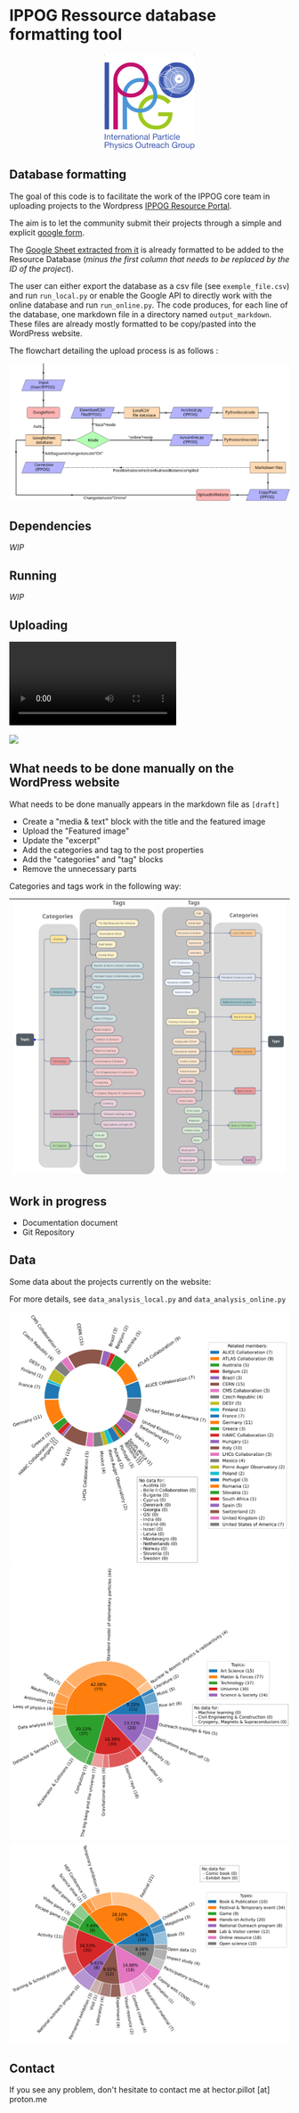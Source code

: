 # IPPOG Ressource database formatting tool

<p align="center">
  <a href="https://ippog-resources-portal.web.cern.ch/">
    <img src="media/IPPOG_logo.png" alt="IPPOG logo">
  </a>
</p>

## Database formatting

The goal of this code is to facilitate the work of the IPPOG core team in uploading projects to the Wordpress [IPPOG Resource Portal](https://ippog-resources-portal.web.cern.ch/).

The aim is to let the community submit their projects through a simple and explicit [google form](https://forms.gle/tp2t45JroU8sFffH9).

The [Google Sheet extracted from it](https://docs.google.com/spreadsheets/d/1x_SdxdlHwG8chH77WqrTAAgijY2XBY3nPIi2p3TKqzs/edit?usp=sharing) is already formatted to be added to the Resource Database (*minus the first column that needs to be replaced by the ID of the project*).

The user can either export the database as a csv file (see `exemple_file.csv`) and run `run_local.py` or enable the Google API to directly work with the online database and run `run_online.py`. The code produces, for each line of the database, one markdown file in a directory named `output_markdown`. These files are already mostly formatted to be copy/pasted into the WordPress website.

The flowchart detailing the upload process is as follows :

![Flowchart](media/Flowchart.svg)

## Dependencies
*WIP*

## Running
*WIP*

## Uploading
![Uploading](media/How_to_upload.mp4)

![](html-preview.github.io/?url=https://github.com/Troy314/IPPOG_Website/blob/main/media/How_to_upload.mp4)

## What needs to be done manually on the WordPress website
What needs to be done manually appears in the markdown file as `[draft]`
- Create a "media & text" block with the title and the featured image
- Upload the "Featured image"
- Update the "excerpt"
- Add the categories and tag to the post properties
- Add the "categories" and "tag" blocks
- Remove the unnecessary parts

Categories and tags work in the following way:

| ![Topics category](media/Topics_category.svg) | ![Types category](media/Types_category.svg) |
| - | - |

## Work in progress
- Documentation document
- Git Repository

## Data
Some data about the projects currently on the website: 

For more details, see `data_analysis_local.py` and `data_analysis_online.py`

![Related members data](media/data/Related_members.svg)
![Topics data](media/data/topics.svg)
![Types data](media/data/types.svg)

## Contact
If you see any problem, don't hesitate to contact me at hector.pillot [at] proton.me